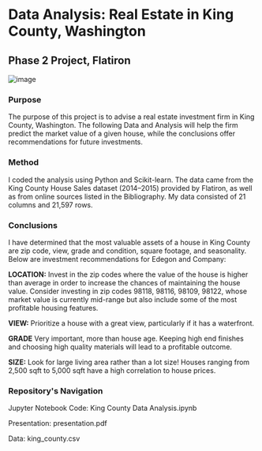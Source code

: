 # Data Analysis: Real Estate in King County, Washington
## Phase 2 Project, Flatiron

![image](https://user-images.githubusercontent.com/44559346/191543006-8b0a9ec2-f677-47f4-9acf-8bfd5004d9af.png)

### Purpose

The purpose of this project is to advise a real estate investment firm in King County, Washington. The following Data and Analysis will help the firm predict the market value of a given house, while the conclusions offer recommendations for future investments.

### Method 

I coded the analysis using Python and Scikit-learn. The data came from the King County House Sales dataset (2014–2015) provided by Flatiron, as well as from online sources listed in the Bibliography.
My data consisted of 21 columns and 21,597 rows. 

### Conclusions

I have determined that the most valuable assets of a house in King County are zip code, view, grade and condition, square footage, and seasonality. Below are investment recommendations for Edegon and Company:

**LOCATION:** Invest in the zip codes where the value of the house is higher than average in order to increase the chances of maintaining the house value. Consider investing in zip codes 98118, 98116, 98109, 98122, whose market value is currently mid-range but also include some of the most profitable housing features.  

**VIEW:** Prioritize a house with a great view, particularly if it has a waterfront.

**GRADE** Very important, more than house age. Keeping high end finishes and choosing high quality materials will lead to a profitable outcome. 

**SIZE:** Look for large living area rather than a lot size! Houses ranging from 2,500 sqft to 5,000 sqft have a high correlation to house prices.

### Repository's Navigation  

Jupyter Notebook Code: King County Data Analysis.ipynb

Presentation: presentation.pdf

Data: king_county.csv

